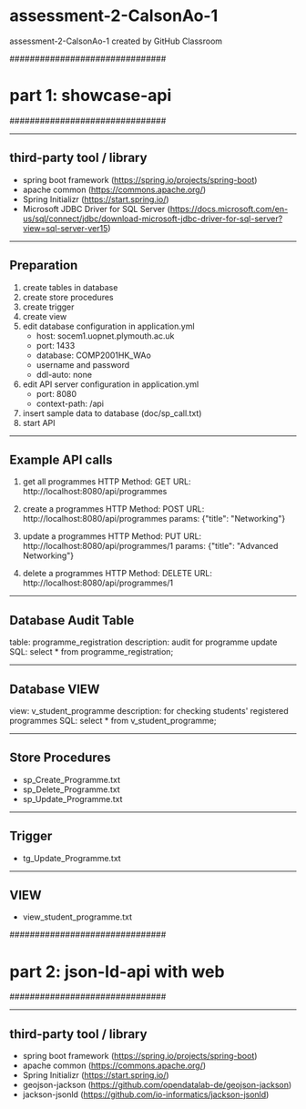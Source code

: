 # assessment-2-CalsonAo-1
assessment-2-CalsonAo-1 created by GitHub Classroom

###############################
# part 1: showcase-api
###############################

---------------------------
third-party tool / library
---------------------------
- spring boot framework (https://spring.io/projects/spring-boot)
- apache common (https://commons.apache.org/)
- Spring Initializr (https://start.spring.io/)
- Microsoft JDBC Driver for SQL Server (https://docs.microsoft.com/en-us/sql/connect/jdbc/download-microsoft-jdbc-driver-for-sql-server?view=sql-server-ver15)


---------------------------
Preparation
---------------------------
1. create tables in database
2. create store procedures
3. create trigger
4. create view
5. edit database configuration in application.yml
	- host: socem1.uopnet.plymouth.ac.uk
	- port: 1433
	- database: COMP2001HK_WAo
	- username and password
	- ddl-auto: none
6. edit API server configuration in application.yml
	- port: 8080
	- context-path: /api
7. insert sample data to database (doc/sp_call.txt)
8. start API

---------------------------
Example API calls
---------------------------
1. get all programmes
HTTP Method: GET
URL: http://localhost:8080/api/programmes

2. create a programmes
HTTP Method: POST
URL: http://localhost:8080/api/programmes
params: {"title": "Networking"}

3. update a programmes
HTTP Method: PUT
URL: http://localhost:8080/api/programmes/1
params: {"title": "Advanced Networking"}

4. delete a programmes
HTTP Method: DELETE
URL: http://localhost:8080/api/programmes/1

---------------------------
Database Audit Table
---------------------------
table: programme_registration
description: audit for programme update
SQL: select * from programme_registration;

---------------------------
Database VIEW
---------------------------
view: v_student_programme
description: for checking students' registered programmes
SQL: select * from v_student_programme;

---------------------------------------
Store Procedures
---------------------------------------
- sp_Create_Programme.txt
- sp_Delete_Programme.txt
- sp_Update_Programme.txt

---------------------------------------
Trigger
---------------------------------------
- tg_Update_Programme.txt

---------------------------------------
VIEW
---------------------------------------
- view_student_programme.txt

###############################
# part 2: json-ld-api with web
###############################

---------------------------
third-party tool / library
---------------------------
- spring boot framework (https://spring.io/projects/spring-boot)
- apache common (https://commons.apache.org/)
- Spring Initializr (https://start.spring.io/)
- geojson-jackson (https://github.com/opendatalab-de/geojson-jackson)
- jackson-jsonld (https://github.com/io-informatics/jackson-jsonld)
